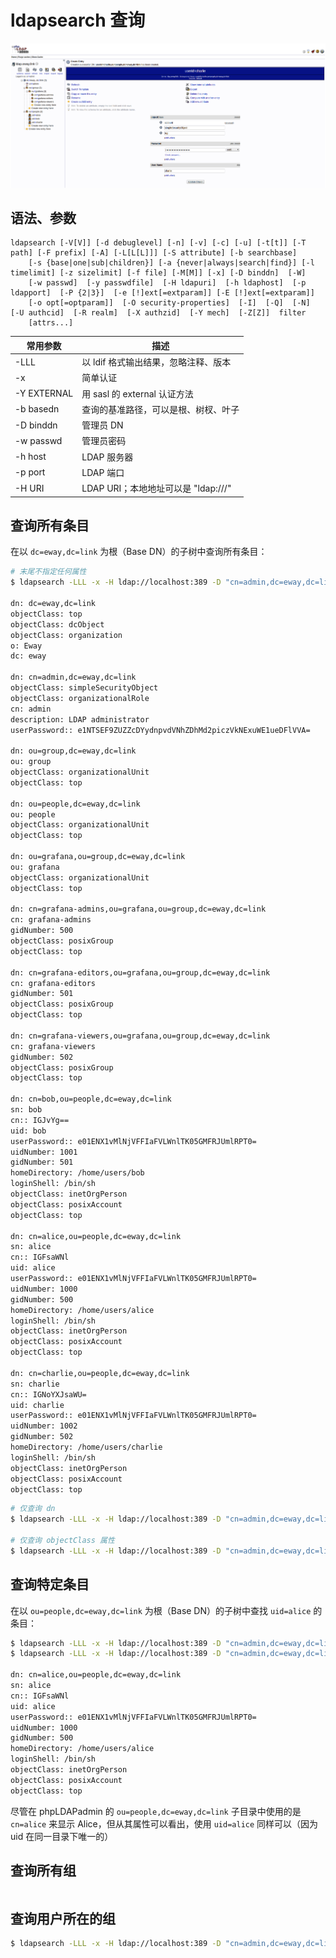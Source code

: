 # ldapsearch 查询

![phpLDAPamin Demo](.images/phpldapadmin-demo.png)

## 语法、参数

```syntax
ldapsearch [-V[V]] [-d debuglevel] [-n] [-v] [-c] [-u] [-t[t]] [-T path] [-F prefix] [-A] [-L[L[L]]] [-S attribute] [-b searchbase]
    [-s {base|one|sub|children}] [-a {never|always|search|find}] [-l timelimit] [-z sizelimit] [-f file] [-M[M]] [-x] [-D binddn]  [-W]
    [-w passwd]  [-y passwdfile]  [-H ldapuri]  [-h ldaphost]  [-p ldapport]  [-P {2|3}]  [-e [!]ext[=extparam]] [-E [!]ext[=extparam]]
    [-o opt[=optparam]]  [-O security-properties]  [-I]  [-Q]  [-N]  [-U authcid]  [-R realm]  [-X authzid]  [-Y mech]  [-Z[Z]]  filter
    [attrs...]
```

| 常用参数    | 描述                                 |
| ----------- | ------------------------------------ |
| -LLL        | 以 ldif 格式输出结果，忽略注释、版本 |
| -x          | 简单认证                             |
| -Y EXTERNAL | 用 sasl 的 external 认证方法         |
| -b basedn   | 查询的基准路径，可以是根、树杈、叶子 |
| -D binddn   | 管理员 DN                            |
| -w passwd   | 管理员密码                           |
| -h host     | LDAP 服务器                          |
| -p port     | LDAP 端口                            |
| -H URI      | LDAP URI；本地地址可以是 "ldap:///"  |

## 查询所有条目

在以 `dc=eway,dc=link` 为根（Base DN）的子树中查询所有条目：

```bash
# 末尾不指定任何属性
$ ldapsearch -LLL -x -H ldap://localhost:389 -D "cn=admin,dc=eway,dc=link" -w "admin" -b "dc=eway,dc=link"

dn: dc=eway,dc=link
objectClass: top
objectClass: dcObject
objectClass: organization
o: Eway
dc: eway

dn: cn=admin,dc=eway,dc=link
objectClass: simpleSecurityObject
objectClass: organizationalRole
cn: admin
description: LDAP administrator
userPassword:: e1NTSEF9ZUZZcDYydnpvdVNhZDhMd2piczVkNExuWE1ueDFlVVA=

dn: ou=group,dc=eway,dc=link
ou: group
objectClass: organizationalUnit
objectClass: top

dn: ou=people,dc=eway,dc=link
ou: people
objectClass: organizationalUnit
objectClass: top

dn: ou=grafana,ou=group,dc=eway,dc=link
ou: grafana
objectClass: organizationalUnit
objectClass: top

dn: cn=grafana-admins,ou=grafana,ou=group,dc=eway,dc=link
cn: grafana-admins
gidNumber: 500
objectClass: posixGroup
objectClass: top

dn: cn=grafana-editors,ou=grafana,ou=group,dc=eway,dc=link
cn: grafana-editors
gidNumber: 501
objectClass: posixGroup
objectClass: top

dn: cn=grafana-viewers,ou=grafana,ou=group,dc=eway,dc=link
cn: grafana-viewers
gidNumber: 502
objectClass: posixGroup
objectClass: top

dn: cn=bob,ou=people,dc=eway,dc=link
sn: bob
cn:: IGJvYg==
uid: bob
userPassword:: e01ENX1vMlNjVFFIaFVLWnlTK05GMFRJUmlRPT0=
uidNumber: 1001
gidNumber: 501
homeDirectory: /home/users/bob
loginShell: /bin/sh
objectClass: inetOrgPerson
objectClass: posixAccount
objectClass: top

dn: cn=alice,ou=people,dc=eway,dc=link
sn: alice
cn:: IGFsaWNl
uid: alice
userPassword:: e01ENX1vMlNjVFFIaFVLWnlTK05GMFRJUmlRPT0=
uidNumber: 1000
gidNumber: 500
homeDirectory: /home/users/alice
loginShell: /bin/sh
objectClass: inetOrgPerson
objectClass: posixAccount
objectClass: top

dn: cn=charlie,ou=people,dc=eway,dc=link
sn: charlie
cn:: IGNoYXJsaWU=
uid: charlie
userPassword:: e01ENX1vMlNjVFFIaFVLWnlTK05GMFRJUmlRPT0=
uidNumber: 1002
gidNumber: 502
homeDirectory: /home/users/charlie
loginShell: /bin/sh
objectClass: inetOrgPerson
objectClass: posixAccount
objectClass: top
```

```bash
# 仅查询 dn
$ ldapsearch -LLL -x -H ldap://localhost:389 -D "cn=admin,dc=eway,dc=link" -w "admin" -b "dc=eway,dc=link" dn

# 仅查询 objectClass 属性
$ ldapsearch -LLL -x -H ldap://localhost:389 -D "cn=admin,dc=eway,dc=link" -w "admin" -b "dc=eway,dc=link" objectClass
```

## 查询特定条目

在以 `ou=people,dc=eway,dc=link` 为根（Base DN）的子树中查找 `uid=alice` 的条目：

```bash
$ ldapsearch -LLL -x -H ldap://localhost:389 -D "cn=admin,dc=eway,dc=link" -w "admin" -b "ou=people,dc=eway,dc=link" "(cn=alice)"
$ ldapsearch -LLL -x -H ldap://localhost:389 -D "cn=admin,dc=eway,dc=link" -w "admin" -b "ou=people,dc=eway,dc=link" "(uid=alice)"

dn: cn=alice,ou=people,dc=eway,dc=link
sn: alice
cn:: IGFsaWNl
uid: alice
userPassword:: e01ENX1vMlNjVFFIaFVLWnlTK05GMFRJUmlRPT0=
uidNumber: 1000
gidNumber: 500
homeDirectory: /home/users/alice
loginShell: /bin/sh
objectClass: inetOrgPerson
objectClass: posixAccount
objectClass: top
```

尽管在 phpLDAPadmin 的 `ou=people,dc=eway,dc=link` 子目录中使用的是 `cn=alice` 来显示 Alice，但从其属性可以看出，使用 `uid=alice` 同样可以（因为 uid 在同一目录下唯一的）

## 查询所有组

```
```

## 查询用户所在的组

```bash
$ ldapsearch -LLL -x -H ldap://localhost:389 -D "cn=admin,dc=eway,dc=link" -w "admin" -b "ou=grafana,ou=group,dc=eway,dc=link" "(memberUid=alice)"
```